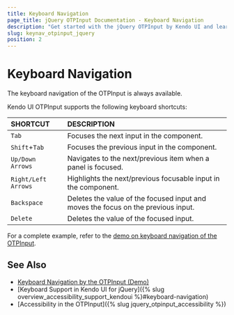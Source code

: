 ```yaml
---
title: Keyboard Navigation
page_title: jQuery OTPInput Documentation - Keyboard Navigation
description: "Get started with the jQuery OTPInput by Kendo UI and learn about the accessibility support it provides through its keyboard navigation functionality."
slug: keynav_otpinput_jquery
position: 2
---
```


# Keyboard Navigation

The keyboard navigation of the OTPInput is always available.

Kendo UI OTPInput supports the following keyboard shortcuts:

| SHORTCUT						| DESCRIPTION				                                                        |
|:---                 |:---                         
| `Tab`               | Focuses the next input in the component.|
| `Shift`+`Tab`       | Focuses the previous input in the component.|
| `Up/Down Arrows`       | Navigates to the next/previous item when a panel is focused.|
| `Right/Left Arrows`    | Highlights the next/previous focusable input in the component.|
| `Backspace`         | Deletes the value of the focused input and moves the focus on the previous input.|
| `Delete`            | Deletes the value of the focused input.|

For a complete example, refer to the [demo on keyboard navigation of the OTPInput](https://demos.telerik.com/kendo-ui/otpinput/keyboard-navigation).

## See Also

* [Keyboard Navigation by the OTPInput (Demo)](https://demos.telerik.com/kendo-ui/otpinput/keyboard-navigation)
* [Keyboard Support in Kendo UI for jQuery]({% slug overview_accessibility_support_kendoui %}#keyboard-navigation)
* [Accessibility in the OTPInput]({% slug jquery_otpinput_accessibility %})
